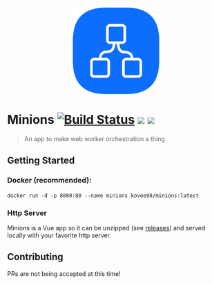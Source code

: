 <p align="center"><img src="public/android-chrome-512x512.png" width="200"/></p>

# Minions [![Build Status](https://travis-ci.com/Kovee98/minions.svg?branch=develop)](https://travis-ci.com/Kovee98/minions) <img src="https://badgen.net/docker/pulls/kovee98/minions"/> <img src="https://badgen.net/docker/size/kovee98/minions/latest"/>
> An app to make web worker orchestration a thing

## Getting Started
### Docker (recommended):
```
docker run -d -p 8080:80 --name minions kovee98/minions:latest
```

### Http Server
Minions is a Vue app so it can be unzipped (see [releases](https://github.com/Kovee98/minions/releases)) and served locally with your favorite http server.

## Contributing
PRs are not being accepted at this time!
